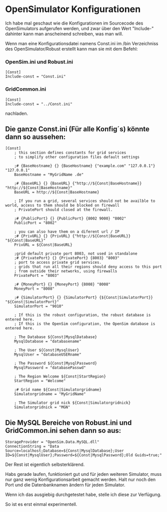 # OpenSimulator Konfigurationen

Ich habe mal geschaut wie die Konfigurationen im Sourcecode des OpenSimulators aufgerufen werden, 
und zwar über den Wert "Include-" dahinter kann man anscheinend schreiben, was man will.

Wenn man eine Konfigurationsdatei namens Const.ini im /bin Verzeichniss 
des OpenSimulator/Robust erstellt kann man sie mit dem Befehl: 

### OpenSim.ini und Robust.ini
```
[Const]
Include-const = "Const.ini" 
```

### GridCommon.ini
```
[Const]
Include-const = "../Const.ini" 
```

nachladen.

## Die ganze Const.ini (Für alle Konfig´s) könnte dann so aussehen:
```
[Const]
	; this section defines constants for grid services
    ; to simplify other configuration files default settings

    ;# {BaseHostname} {} {BaseHostname} {"example.com" "127.0.0.1"} "127.0.0.1"
    BaseHostname = "MyGridName .de"

    ;# {BaseURL} {} {BaseURL} {"http://${Const|BaseHostname}} "http://${Const|BaseHostname}"
    BaseURL = http://${Const|BaseHostname}

    ; If you run a grid, several services should not be availble to world, access to them should be blocked on firewall
    ; PrivatePort should closed at the firewall.

    ;# {PublicPort} {} {PublicPort} {8002 9000} "8002"
    PublicPort = "8002"

    ; you can also have them on a diferent url / IP
    ;# {PrivURL} {} {PrivURL} {"http://${Const|BaseURL}} "${Const|BaseURL}"
    PrivURL = ${Const|BaseURL}

    ;grid default private port 8003, not used in standalone
    ;# {PrivatePort} {} {PrivatePort} {8003} "8003"
    ; port to access private grid services.
    ; grids that run all their regions should deny access to this port
    ; from outside their networks, using firewalls
    PrivatePort = "8003"

	;# {MoneyPort} {} {MoneyPort} {8008} "8008"
    MoneyPort = "8008"
	
	;# {SimulatorPort} {} {SimulatorPort} {${Const|SimulatorPort}} "${Const|SimulatorPort}"
	SimulatorPort = "9010"
	
	; If this is the robust configuration, the robust database is entered here.
	; If this is the OpenSim configuration, the OpenSim database is entered here.

	; The Database ${Const|MysqlDatabase} 
	MysqlDatabase = "databasename"
	
	; The User ${Const|MysqlUser}
    MysqlUser = "databaseUSERname"
	
	; The Password ${Const|MysqlPassword}
    MysqlPassword = "databasePasswd"
	
	; The Region Welcome ${Const|StartRegion}
    StartRegion = "Welcome"
	
	;# Grid name ${Const|Simulatorgridname}
	Simulatorgridname = "MyGridName"
	
	; The Simulator grid nick ${Const|Simulatorgridnick}
    Simulatorgridnick = "MGN"
```

## Die MySQL Bereiche von Robust.ini und GridCommon.ini sehen dann so aus:
```
StorageProvider = "OpenSim.Data.MySQL.dll"
ConnectionString = "Data Source=localhost;Database=${Const|MysqlDatabase};User ID=${Const|MysqlUser};Password=${Const|MysqlPassword};Old Guids=true;"
```

Der Rest ist eigentlich selbsterklärend.

Habs gerade laufen, funktioniert gut und für jeden weiteren Simulator, 
muss nur ganz wenig Konfigurationsarbeit gemacht werden.
Halt nur noch den Port und die Datenbanknamen ändern für jeden Simulator.

Wenn ich das ausgiebig durchgetestet habe, stelle ich diese zur Verfügung.

So ist es erst einmal experimentell.
